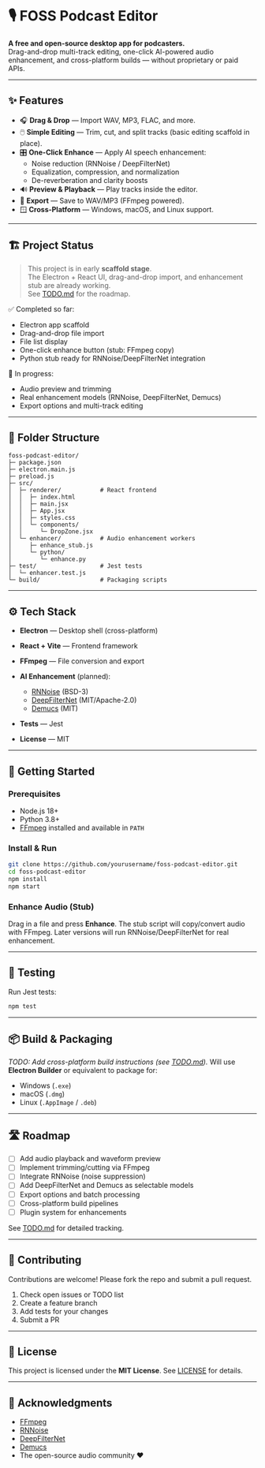 # 🎙️ FOSS Podcast Editor

**A free and open-source desktop app for podcasters.**  
Drag-and-drop multi-track editing, one-click AI-powered audio enhancement, and cross-platform builds — without proprietary or paid APIs.

---

## ✨ Features

- 🎧 **Drag & Drop** — Import WAV, MP3, FLAC, and more.
- 🖱️ **Simple Editing** — Trim, cut, and split tracks (basic editing scaffold in place).
- 🎛️ **One-Click Enhance** — Apply AI speech enhancement:
  - Noise reduction (RNNoise / DeepFilterNet)
  - Equalization, compression, and normalization
  - De-reverberation and clarity boosts
- 🔊 **Preview & Playback** — Play tracks inside the editor.
- 💾 **Export** — Save to WAV/MP3 (FFmpeg powered).
- 🪟 **Cross-Platform** — Windows, macOS, and Linux support.

---

## 🏗️ Project Status

> This project is in early **scaffold stage**.  
> The Electron + React UI, drag-and-drop import, and enhancement stub are already working.  
> See [TODO.md](./TODO.md) for the roadmap.

✅ Completed so far:

- Electron app scaffold
- Drag-and-drop file import
- File list display
- One-click enhance button (stub: FFmpeg copy)
- Python stub ready for RNNoise/DeepFilterNet integration

🚧 In progress:

- Audio preview and trimming
- Real enhancement models (RNNoise, DeepFilterNet, Demucs)
- Export options and multi-track editing

---

## 📂 Folder Structure

```plaintext
foss-podcast-editor/
├─ package.json
├─ electron.main.js
├─ preload.js
├─ src/
│  ├─ renderer/           # React frontend
│  │  ├─ index.html
│  │  ├─ main.jsx
│  │  ├─ App.jsx
│  │  ├─ styles.css
│  │  └─ components/
│  │     └─ DropZone.jsx
│  └─ enhancer/           # Audio enhancement workers
│     ├─ enhance_stub.js
│     └─ python/
│        └─ enhance.py
├─ test/                  # Jest tests
│  └─ enhancer.test.js
└─ build/                 # Packaging scripts
```

---

## ⚙️ Tech Stack

- **Electron** — Desktop shell (cross-platform)
- **React + Vite** — Frontend framework
- **FFmpeg** — File conversion and export
- **AI Enhancement** (planned):

  - [RNNoise](https://github.com/xiph/rnnoise) (BSD-3)
  - [DeepFilterNet](https://github.com/Rikorose/DeepFilterNet) (MIT/Apache-2.0)
  - [Demucs](https://github.com/facebookresearch/demucs) (MIT)

- **Tests** — Jest
- **License** — MIT

---

## 🚀 Getting Started

### Prerequisites

- Node.js 18+
- Python 3.8+
- [FFmpeg](https://ffmpeg.org/download.html) installed and available in `PATH`

### Install & Run

```bash
git clone https://github.com/yourusername/foss-podcast-editor.git
cd foss-podcast-editor
npm install
npm start
```

### Enhance Audio (Stub)

Drag in a file and press **Enhance**.
The stub script will copy/convert audio with FFmpeg.
Later versions will run RNNoise/DeepFilterNet for real enhancement.

---

## 🧪 Testing

Run Jest tests:

```bash
npm test
```

---

## 📦 Build & Packaging

_TODO: Add cross-platform build instructions (see [TODO.md](./TODO.md))._
Will use **Electron Builder** or equivalent to package for:

- Windows (`.exe`)
- macOS (`.dmg`)
- Linux (`.AppImage` / `.deb`)

---

## 🛣️ Roadmap

- [ ] Add audio playback and waveform preview
- [ ] Implement trimming/cutting via FFmpeg
- [ ] Integrate RNNoise (noise suppression)
- [ ] Add DeepFilterNet and Demucs as selectable models
- [ ] Export options and batch processing
- [ ] Cross-platform build pipelines
- [ ] Plugin system for enhancements

See [TODO.md](./TODO.md) for detailed tracking.

---

## 🤝 Contributing

Contributions are welcome!
Please fork the repo and submit a pull request.

1. Check open issues or TODO list
2. Create a feature branch
3. Add tests for your changes
4. Submit a PR

---

## 📜 License

This project is licensed under the **MIT License**.
See [LICENSE](./LICENSE) for details.

---

## 🙏 Acknowledgments

- [FFmpeg](https://ffmpeg.org)
- [RNNoise](https://github.com/xiph/rnnoise)
- [DeepFilterNet](https://github.com/Rikorose/DeepFilterNet)
- [Demucs](https://github.com/facebookresearch/demucs)
- The open-source audio community ❤️
